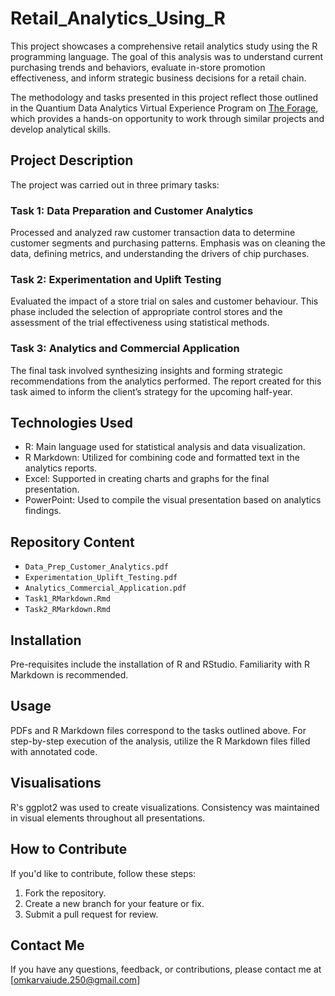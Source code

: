 # Retail_Analytics_Using_R

This project showcases a comprehensive retail analytics study using the R programming language. The goal of this analysis was to understand current purchasing trends and behaviors, evaluate in-store promotion effectiveness, and inform strategic business decisions for a retail chain.

The methodology and tasks presented in this project reflect those outlined in the Quantium Data Analytics Virtual Experience Program on [The Forage](https://www.theforage.com/simulations/quantium/data-analytics-rqkb), which provides a hands-on opportunity to work through similar projects and develop analytical skills.

## Project Description

The project was carried out in three primary tasks:

### Task 1: Data Preparation and Customer Analytics
Processed and analyzed raw customer transaction data to determine customer segments and purchasing patterns. Emphasis was on cleaning the data, defining metrics, and understanding the drivers of chip purchases.

### Task 2: Experimentation and Uplift Testing
Evaluated the impact of a store trial on sales and customer behaviour. This phase included the selection of appropriate control stores and the assessment of the trial effectiveness using statistical methods.

### Task 3: Analytics and Commercial Application
The final task involved synthesizing insights and forming strategic recommendations from the analytics performed. The report created for this task aimed to inform the client’s strategy for the upcoming half-year.

## Technologies Used

- R: Main language used for statistical analysis and data visualization.
- R Markdown: Utilized for combining code and formatted text in the analytics reports.
- Excel: Supported in creating charts and graphs for the final presentation.
- PowerPoint: Used to compile the visual presentation based on analytics findings.

## Repository Content

- `Data_Prep_Customer_Analytics.pdf`
- `Experimentation_Uplift_Testing.pdf`
- `Analytics_Commercial_Application.pdf`
- `Task1_RMarkdown.Rmd`
- `Task2_RMarkdown.Rmd`

## Installation

Pre-requisites include the installation of R and RStudio. Familiarity with R Markdown is recommended.

## Usage

PDFs and R Markdown files correspond to the tasks outlined above. For step-by-step execution of the analysis, utilize the R Markdown files filled with annotated code.

## Visualisations

R's ggplot2 was used to create visualizations. Consistency was maintained in visual elements throughout all presentations.

## How to Contribute

If you'd like to contribute, follow these steps:

1. Fork the repository.
2. Create a new branch for your feature or fix.
3. Submit a pull request for review.

## Contact Me

If you have any questions, feedback, or contributions, please contact me at [omkarvaiude.250@gmail.com]



